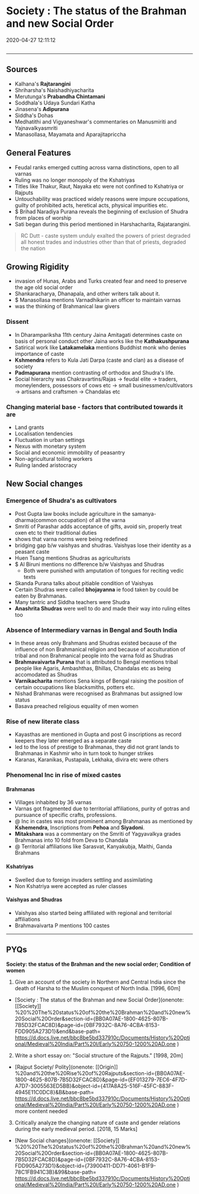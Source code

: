 # Society : The status of the Brahman and new Social Order
2020-04-27 12:11:12

```toc
```
---


## Sources
-   Kalhana's **Rajtarangini**
-   Shriharsha's Naishadhiyacharita
-   Merutunga's **Prabandha Chintamani**
-   Soddhala's Udaya Sundari Katha
-   Jinasena's **Adipurana**
-   Siddha's Dohas
-   Medhatithi and Vigyaneshwar's commentaries on Manusmiriti and Yajnavalkyasmriti
-   Manasollasa, Mayamata and Aparajitapriccha

## General Features
-   Feudal ranks emerged cutting across varna distinctions, open to all varnas
-   Ruling was no longer monopoly of the Kshatriyas
-   Titles like Thakur, Raut, Nayaka etc were not confined to Kshatriya or Rajputs
-   Untouchability was practiced widely reasons were impure occupations, guilty of prohibited acts, heretical acts, physical impurities etc.
- $  Brihad Naradiya Purana reveals the beginning of exclusion of Shudra from places of worship
-   Sati began during this period mentioned in Harshacharita, Rajatarangini.

>   RC Dutt - caste system unduly exalted the powers of priest degraded all honest trades and industries other than that of priests, degraded the nation

## Growing Rigidity
-   invasion of Hunas, Arabs and Turks created fear and need to preserve the age old social order
-   Shankaracharya, Dhanapala, and other writers talk about it.
- $    Manasollasa mentions Varnadhikarin an officer to maintain varnas
-   was the thinking of Brahmanical law givers


### Dissent
-   In Dharampariksha 11th century Jaina Amitagati determines caste on basis of personal conduct other Jaina works like the **Kathakushpurana**
-   Satirical work like **Latakamelaka** mentions Buddhist monk who denies importance of caste
-   **Kshmendra** refers to Kula Jati Darpa (caste and clan) as a disease of society
-   **Padmapurana** mention contrasting of orthodox and Shudra's life.
-   Social hierarchy was Chakravartins/Rajas -> feudal elite -> traders, moneylenders, possessors of cows etc -> small businessmen/cultivators -> artisans and craftsmen -> Chandalas etc

### Changing material base - factors that contributed towards it are
-   Land grants
-   Localisation tendencies
-   Fluctuation in urban settings
-   Nexus with monetary system
-   Social and economic immobility of peasantry
-   Non-agricultural toiling workers
-   Ruling landed aristocracy


## New Social changes

### Emergence of Shudra's as cultivators
-   Post Gupta law books include agriculture in the samanya-dharma(common occupation) of all the varna
-   Smriti of Parashar adds acceptance of gifts, avoid sin, properly treat oxen etc to their traditional duties
-   shows that varna norms were being redefined
-   bridging gap b/w vaishyas and shudras. Vaishyas lose their identity as a peasant caste
-   Huen Tsang mentions Shudras as agriculturists
- $    Al Biruni mentions no difference b/w Vaishyas and Shudras
	-   Both were punished with amputation of tongues for reciting vedic texts
-   Skanda Purana talks about pitiable condition of Vaishyas
-   Certain Shudras were called **bhojayanna** ie food taken by could be eaten by Brahmanas.
-   Many tantric and Siddha teachers were Shudra
-   **Anashrita Shudras** were well to do and made their way into ruling elites too

### Absence of Intermediary varnas in Bengal and South India
-   In these areas only Brahmans and Shudras existed because of the influence of non Brahmanical religion and because of acculturation of tribal and non Brahmanical people into the varna fold as Shudras
-   **Brahmavaivarta Purana** that is attributed to Bengal mentions tribal people like Agaris, Ambashthas, Bhillas, Chandalas etc as being accomodated as Shudras
-   **Varnikacharita** mentions Sena kings of Bengal raising the position of certain occupations like blacksmiths, potters etc.
-   Nishad Brahmanas were recognised as Brahmanas but assigned low status
-   Basava preached religious equality of men women

### Rise of new literate class
-   Kayasthas are mentioned in Gupta and post G inscriptions as record keepers they later emerged as a separate caste
-   led to the loss of prestige to Brahmanas, they did not grant lands to Brahmanas in Kashmir who in turn took to hunger strikes
-   Karanas, Karanikas, Pustapala, Lekhaka, divira etc were others

### Phenomenal Inc in rise of mixed castes
####    Brahmanas
-   Villages inhabited by 36 varnas
-   Varnas got fragmented due to territorial affiliations, purity of gotras and pursuance of specific crafts, professions.
- @  Inc in castes was most prominent among Brahmanas as mentioned by **Kshemendra**, Inscriptions from **Pehoa** and **Siyadoni**.
-   **Mitakshara** was a commentary on the Smriti of Yagyavalkya grades Brahmanas into 10 fold from Deva to Chandala
- @  Territorial affiliations like Sarasvat, Kanyakubja, Maithi, Ganda Brahmans

#### Kshatriyas
-   Swelled due to foreign invaders settling and assimilating
-   Non Kshatriya were accepted as ruler classes

#### Vaishyas and Shudras
-   Vaishyas also started being affiliated with regional and territorial affiliations
-   Brahmavaivarta P mentions 100 castes

--- 

## PYQs




**Society: the status of the Brahman and the new social order; Condition of women**




1. Give an account of the society in Northern and Central India since the death of Harsha to the Muslim conquest of North India. [1996, 60m]
-   [Society : The status of the Brahman and new Social Order](onenote: [[Society]] %20%20The%20status%20of%20the%20Brahman%20and%20new%20Social%20Order&section-id={BB0A07AE-1800-4625-807B-7B5D32FCAC8D}&page-id={0BF7932C-8A76-4CBA-8153-FDD905A273D1}&end&base-path= https://d.docs.live.net/bbc8be5bd337910c/Documents/History%20Optional/Medieval%20India/Part%20I/Early%20750-1200%20AD.one )






2. Write a short essay on: "Social structure of the Rajputs." [1998, 20m]
-   [Rajput Society/ Polity](onenote: [[Origin]] %20and%20the%20Rise%20of%20Rajputs&section-id={BB0A07AE-1800-4625-807B-7B5D32FCAC8D}&page-id={EF013279-7EC6-4F7D-A7D7-3005563ED5BB}&object-id={417A8A25-516F-45FC-883F-4945E11C0DC8}&B&base-path= https://d.docs.live.net/bbc8be5bd337910c/Documents/History%20Optional/Medieval%20India/Part%20I/Early%20750-1200%20AD.one ) more content needed




3. Critically analyze the changing nature of caste and gender relations during the early medieval period. [2018, 15 Marks]
-   [New Social changes](onenote: [[Society]] %20%20The%20status%20of%20the%20Brahman%20and%20new%20Social%20Order&section-id={BB0A07AE-1800-4625-807B-7B5D32FCAC8D}&page-id={0BF7932C-8A76-4CBA-8153-FDD905A273D1}&object-id={73900411-DD71-4061-B1F9-78C1FB941C3B}&99&base-path= https://d.docs.live.net/bbc8be5bd337910c/Documents/History%20Optional/Medieval%20India/Part%20I/Early%20750-1200%20AD.one )




